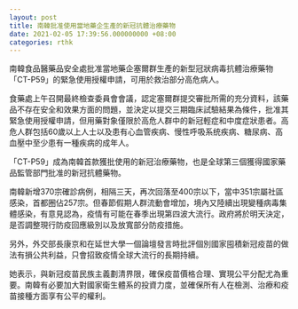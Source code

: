 ```yaml
---
layout: post
title: 南韓批准使用當地藥企生產的新冠抗體治療藥物
date: 2021-02-05 17:39:56.000000000 +08:00
categories: rthk
---
```


南韓食品醫藥品安全處批准當地藥企塞爾群生產的新型冠狀病毒抗體治療藥物「CT-P59」的緊急使用授權申請，可用於救治部分高危病人。

食藥處上午召開最終檢查委員會會議，認定塞爾群提交審批所需的充分資料，該藥品不存在安全和效果方面的問題，並決定以提交三期臨床試驗結果為條件，批准其緊急使用授權申請，但用藥對象僅限於高危人群中的新冠輕症和中度症狀患者。高危人群包括60歲以上人士以及患有心血管疾病、慢性呼吸系统疾病、糖尿病、高血壓中至少患有一種疾病的成年人。

「CT-P59」成為南韓首款獲批使用的新冠治療藥物，也是全球第三個獲得國家藥品監管部門批准的新冠抗體藥物。

南韓新增370宗確診病例，相隔三天，再次回落至400宗以下，當中351宗屬社區感染，首都圈佔257宗。但春節假期人群流動會增加，境內又陸續出現變種病毒集體感染，有意見認為，疫情有可能在春季出現第四波大流行。政府將於明天決定，是否調整現行防疫回應級別以及放寬部分防疫措施。

另外，外交部長康京和在延世大學一個論壇發言時批評個別國家囤積新冠疫苗的做法有損公共利益，只會招致疫情全球大流行的長期持續。

她表示，與新冠疫苗民族主義劃清界限，確保疫苗價格合理、實現公平分配尤為重要。南韓有必要加大對國家衛生體系的投資力度，並確保所有人在檢測、治療和疫苗接種方面享有公平的權利。
